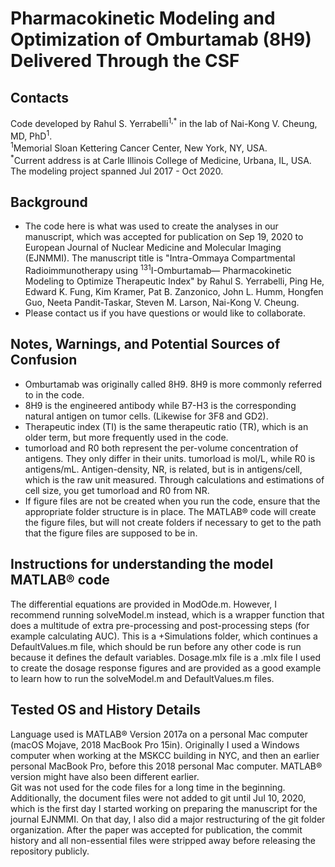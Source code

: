 # Pharmacokinetic Modeling and Optimization of Omburtamab (8H9) Delivered Through the CSF  
## Contacts  
 Code developed by Rahul S. Yerrabelli<sup>1,\*</sup> in the lab of Nai-Kong V. Cheung, MD, PhD<sup>1</sup>.  
 <sup>1</sup>Memorial Sloan Kettering Cancer Center, New York, NY, USA.  
 <sup>\*</sup>Current address is at Carle Illinois College of Medicine, Urbana, IL, USA.  
 The modeling project spanned Jul 2017 - Oct 2020.  


## Background  
* The code here is what was used to create the analyses in our manuscript, which was accepted for publication on Sep 19, 2020 to European Journal of Nuclear Medicine and Molecular Imaging (EJNMMI). The manuscript title is "Intra-Ommaya Compartmental Radioimmunotherapy using <sup>131</sup>I-Omburtamab— Pharmacokinetic Modeling to Optimize Therapeutic Index" by Rahul S. Yerrabelli, Ping He, Edward K. Fung, Kim Kramer, Pat B. Zanzonico, John L. Humm, Hongfen Guo, Neeta Pandit-Taskar, Steven M. Larson, Nai-Kong V. Cheung.  
* Please contact us if you have questions or would like to collaborate.  


## Notes, Warnings, and Potential Sources of Confusion  
* Omburtamab was originally called 8H9. 8H9 is more commonly referred to in the code.  
* 8H9 is the engineered antibody while B7-H3 is the corresponding natural antigen on tumor cells. (Likewise for 3F8 and GD2).  
* Therapeutic index (TI) is the same therapeutic ratio (TR), which is an older term, but more frequently used in the code.  
* tumorload and R0 both represent the per-volume concentration of antigens. They only differ in their units. tumorload is mol/L, while R0 is antigens/mL. Antigen-density, NR, is related, but is in antigens/cell, which is the raw unit measured. Through calculations and estimations of cell size, you get tumorload and R0 from NR.  
* If figure files are not be created when you run the code, ensure that the appropriate folder structure is in place. The MATLAB® code will create the figure files, but will not create folders if necessary to get to the path that the figure files are supposed to be in.  


## Instructions for understanding the model MATLAB® code  
The differential equations are provided in ModOde.m. However, I recommend running solveModel.m instead, which is a wrapper function that does a multitude of extra pre-processing and post-processing steps (for example calculating AUC). This is a +Simulations folder, which continues a DefaultValues.m file, which should be run before any other code is run because it defines the default variables. Dosage.mlx file is a .mlx file I used to create the dosage response figures and are provided as a good example to learn how to run the solveModel.m and DefaultValues.m files.  

 

## Tested OS and History Details  
 Language used is MATLAB® Version 2017a on a personal Mac computer (macOS Mojave, 2018 MacBook Pro 15in). Originally I used a Windows computer when working at the MSKCC building in NYC, and then an earlier personal MacBook Pro, before this 2018 personal Mac computer. MATLAB® version might have also been different earlier.  
 Git was not used for the code files for a long time in the beginning. Additionally, the document files were not added to git until Jul 10, 2020, which is the first day I started working on preparing the manuscript for the journal EJNMMI. On that day, I also did a major restructuring of the git folder organization. After the paper was accepted for publication, the commit history and all non-essential files were stripped away before releasing the repository publicly.  
